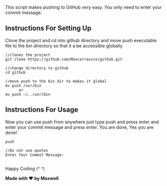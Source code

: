 This script makes pushing to GitHub very easy.
You only need to enter your commit message.


## Instructions For Setting Up

Clone the project and cd into github directory and move
push executable file to the bin directory so
that it a be accessible globally

```
//clones the project
git clone https://github.com/Maxcarrassco/github.git

//change directory to github
cd github

//move push to the bin dir to makes it global
mv push /usr/bin
      or 
mv push ~/../usr/bin

```

## Instructions For Usage

Now you can use push from anywhere just type
push and press enter and enter your commit message
and press enter. You are done, Yes you are done!


```
push

//Do not use quotes
Enter Your Commit Message: 


```

Happy Coding (^ ^)

**Made with ❤️ by Maxwell**
